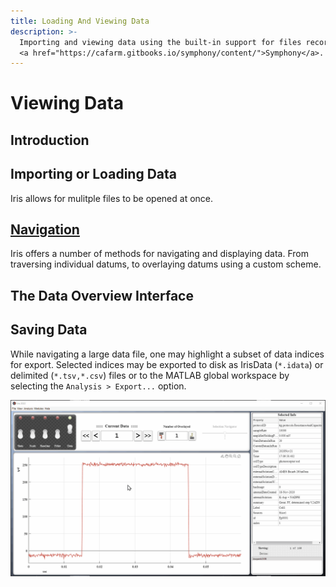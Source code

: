 ```yaml
---
title: Loading And Viewing Data
description: >-
  Importing and viewing data using the built-in support for files recorded using
  <a href="https://cafarm.gitbooks.io/symphony/content/">Symphony</a>.
---
```


# Viewing Data

## Introduction

## Importing or Loading Data

Iris allows for mulitple files to be opened at once.

## [Navigation](navigation.md)

Iris offers a number of methods for navigating and displaying data. From traversing individual datums, to overlaying datums using a custom scheme.

## The Data Overview Interface


## Saving Data

While navigating a large data file, one may highlight a subset of data indices for export. Selected indices may be exported to disk as IrisData (`*.idata`) or delimited (`*.tsv,*.csv`) files or to the MATLAB global workspace by selecting the `Analysis > Export...` option. 

<img src="../img/export-csv.gif" alt="Export CSV Animation" />
